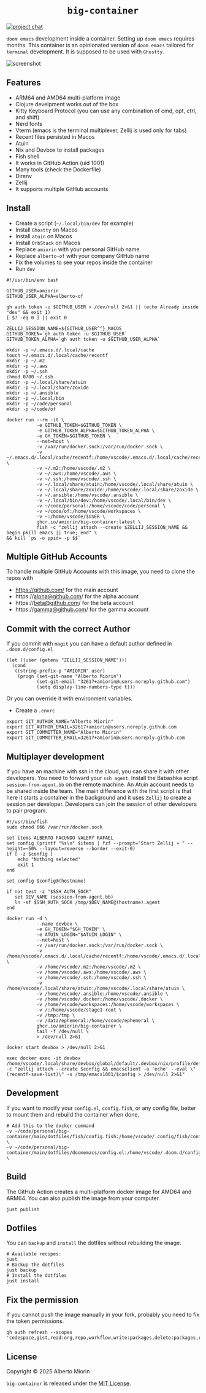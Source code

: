 <h1 align=center><code>big-container</code></h1>

[![project chat](https://img.shields.io/badge/slack-join_chat-brightgreen.svg)](https://clojurians.slack.com/archives/C08NWQ6NG7N)

`doom emacs` development inside a container. Setting up `doom emacs` requires months. This container is an opinionated version of `doom emacs` tailored for `terminal` development. It is supposed to be used with `Ghostty`.

![screenshot](https://raw.githubusercontent.com/amiorin/big-container/main/screenshot.png)

## Features
* ARM64 and AMD64 multi-platform image
* Clojure develpment works out of the box
* Kitty Keyboard Protocol (you can use any combination of cmd, opt, ctrl, and shift)
* Nerd fonts
* Vterm (emacs is the terminal multiplexer, Zellij is used only for tabs)
* Recent files persisted in Macos
* Atuin
* Nix and Devbox to install packages
* Fish shell
* It works in GitHub Action (uid 1001)
* Many tools (check the Dockerfile)
* Direnv
* Zellij
* It supports multiple GitHub accounts

## Install
* Create a script (`~/.local/bin/dev` for example)
* Install `Ghostty` on Macos
* Install `atuin` on Macos
* Install `OrbStack` on Macos
* Replace `amiorin` with your personal GitHub name
* Replace `alberto-of` with your company GitHub name
* Fix the volumes to see your repos inside the container
* Run `dev`

``` shell
#!/usr/bin/env bash

GITHUB_USER=amiorin
GITHUB_USER_ALPHA=alberto-of

gh auth token -u $GITHUB_USER > /dev/null 2>&1 || (echo Already inside "dev" && exit 1)
[ $? -eq 0 ] || exit 0

ZELLIJ_SESSION_NAME=${GITHUB_USER^^}_MACOS
GITHUB_TOKEN=`gh auth token -u $GITHUB_USER`
GITHUB_TOKEN_ALPHA=`gh auth token -u $GITHUB_USER_ALPHA`

mkdir -p ~/.emacs.d/.local/cache
touch ~/.emacs.d/.local/cache/recentf
mkdir -p ~/.m2
mkdir -p ~/.aws
mkdir -p ~/.ssh
chmod 0700 ~/.ssh
mkdir -p ~/.local/share/atuin
mkdir -p ~/.local/share/zoxide
mkdir -p ~/.ansible
mkdir -p ~/.local/bin
mkdir -p ~/code/personal
mkdir -p ~/code/of

docker run --rm -it \
           -e GITHUB_TOKEN=$GITHUB_TOKEN \
           -e GITHUB_TOKEN_ALPHA=$GITHUB_TOKEN_ALPHA \
           -e GH_TOKEN=$GITHUB_TOKEN \
           --net=host \
           -v /var/run/docker.sock:/var/run/docker.sock \
           -v ~/.emacs.d/.local/cache/recentf:/home/vscode/.emacs.d/.local/cache/recentf \
           -v ~/.m2:/home/vscode/.m2 \
           -v ~/.aws:/home/vscode/.aws \
           -v ~/.ssh:/home/vscode/.ssh \
           -v ~/.local/share/atuin:/home/vscode/.local/share/atuin \
           -v ~/.local/share/zoxide:/home/vscode/.local/share/zoxide \
           -v ~/.ansible:/home/vscode/.ansible \
           -v ~/.local/bin/dev:/home/vscode/.local/bin/dev \
           -v ~/code/personal:/home/vscode/code/personal \
           -v ~/code/of:/home/vscode/workspaces \
           -v ~:/home/vscode/$USER \
           ghcr.io/amiorin/big-container:latest \
           fish -c "zellij attach --create $ZELLIJ_SESSION_NAME && begin pkill emacs || true; end" \
&& kill `ps -o ppid= -p $$`
```

## Multiple GitHub Accounts
To handle multiple GitHub Accounts with this image, you need to clone the repos with
* https://github.com/ for the main account
* https://alpha@github.com/ for the alpha account
* https://beta@github.com/ for the beta account
* https://gamma@github.com/ for the gamma account

## Commit with the correct Author
If you commit with `magit` you can have a default author defined in `.doom.d/config.el`

``` emacs-lisp
(let ((user (getenv "ZELLIJ_SESSION_NAME")))
  (cond
   ((string-prefix-p "AMIORIN" user)
    (progn (set-git-name "Alberto Miorin")
           (set-git-email "32617+amiorin@users.noreply.github.com")
           (setq display-line-numbers-type t)))
```

Or you can override it with environment variables.
* Create a `.envrc`

``` shell
export GIT_AUTHOR_NAME="Alberto Miorin"
export GIT_AUTHOR_EMAIL=32617+amiorin@users.noreply.github.com
export GIT_COMMITTER_NAME="Alberto Miorin"
export GIT_COMMITTER_EMAIL=32617+amiorin@users.noreply.github.com
```

## Multiplayer development
If you have an machine with ssh in the cloud, you can share it with other
developers. You need to forward your `ssh agent`. Install the Babashka script
`session-from-agent.bb` on the remote machine. An Atuin account needs to be
shared inside the team. The main difference with the first script is that here
it starts a container in the background and it uses `Zellij` to create a session
per developer. Developers can join the session of other developers to pair
program.

``` shell
#!/usr/bin/fish
sudo chmod 666 /var/run/docker.sock

set items ALBERTO FACUNDO VALERY RAFAEL
set config (printf "%s\n" $items | fzf --prompt="Start Zellij » " --height=~50% --layout=reverse --border --exit-0)
if [ -z $config ]
    echo "Nothing selected"
    exit 1
end

set config $config@(hostname)

if not test -z "$SSH_AUTH_SOCK"
   set DEV_NAME (session-from-agent.bb)
   ln -sf $SSH_AUTH_SOCK /tmp/$DEV_NAME@(hostname).agent
end

docker run -d \
           --name devbox \
           -e GH_TOKEN="$GH_TOKEN" \
           -e ATUIN_LOGIN="$ATUIN_LOGIN" \
           --net=host \
           -v /var/run/docker.sock:/var/run/docker.sock \
           -v /home/vscode/.emacs.d/.local/cache/recentf:/home/vscode/.emacs.d/.local/cache/recentf \
           -v /home/vscode/.m2:/home/vscode/.m2 \
           -v /home/vscode/.aws:/home/vscode/.aws \
           -v /home/vscode/.ssh:/home/vscode/.ssh \
           -v /home/vscode/.local/share/atuin:/home/vscode/.local/share/atuin \
           -v /home/vscode/.ansible:/home/vscode/.ansible \
           -v /home/vscode/.docker:/home/vscode/.docker \
           -v /home/vscode/workspaces:/home/vscode/workspaces \
           -v /:/home/vscode/stage1-root \
           -v /tmp:/tmp \
           -v /data/ephemeral:/home/vscode/ephemeral \
           ghcr.io/amiorin/big-container \
           tail -f /dev/null \
           > /dev/null 2>&1

docker start devbox > /dev/null 2>&1

exec docker exec -it devbox /home/vscode/.local/share/devbox/global/default/.devbox/nix/profile/default/bin/fish -c "zellij attach --create $config && emacsclient -a 'echo' --eval \"(recentf-save-list)\" -s /tmp/emacs1001/$config > /dev/null 2>&1"
```

## Development
If you want to modify your `config.el`, `config.fish`, or any config file,
better to mount them and rebuild the container when done.

``` shell
# Add this to the docker command
-v ~/code/personal/big-container/main/dotfiles/fish/config.fish:/home/vscode/.config/fish/config.fish \
-v ~/code/personal/big-container/main/dotfiles/doomemacs/config.el:/home/vscode/.doom.d/config.el \
```

## Build
The GitHub Action creates a multi-platform docker image for AMD64 and ARM64.
You can also publish the image from your computer.

``` shell
just publish
```

## Dotfiles
You can `backup` and `install` the dotfiles without rebuilding the image.

``` shell
# Available recipes:
just
# Backup the dotfiles
just backup
# Install the dotfiles
just install
```

## Fix the permission
If you cannot push the image manually in your fork, probably you need to fix the token permissions.

``` shell
gh auth refresh --scopes 'codespace,gist,read:org,repo,workflow,write:packages,delete:packages,read:packages'
```

## License

Copyright © 2025 Alberto Miorin

`big-container` is released under the [MIT License](https://opensource.org/licenses/MIT).
